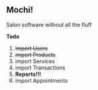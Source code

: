 ## Mochi!

Salon software without all the fluff

**Todo**

1. <del>import Users</del>
2. <del>import Products</del>
3. import Services
4. import Transactions
5. **Reports!!!**
6. import Appointments